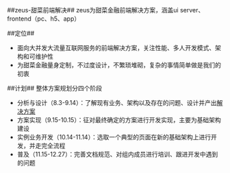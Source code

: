 ##zeus-甜菜前端解决##
zeus为甜菜金融前端解决方案，涵盖ui server、 frontend（pc、h5、app）

##定位##
- 面向大并发大流量互联网服务的前端解决方案，关注性能、多人开发模式、架构和可维护性
- 为甜菜金融量身定制，不过度设计，不繁琐堆砌，复杂的事情简单做是我们的初衷

##计划##
整体方案规划分四个阶段

- 分析与设计（8.3-9.14）：了解现有业务、架构以及存在的问题、设计并产出[解决方案](https://github.com/tftc/zeus/blob/master/doc/programme.md)
- 方案实现（9.15-10.15）：征对最终确定的方案进行开发实现，主要为基础架构建设
- 实例业务开发（10.14-11.14）：选取一个典型的页面在新的基础架构上进行开发，并走完全流程
- 普及（11.15-12.27）：完善文档规范、对组内成员进行培训、跟进开发中遇到的问题

